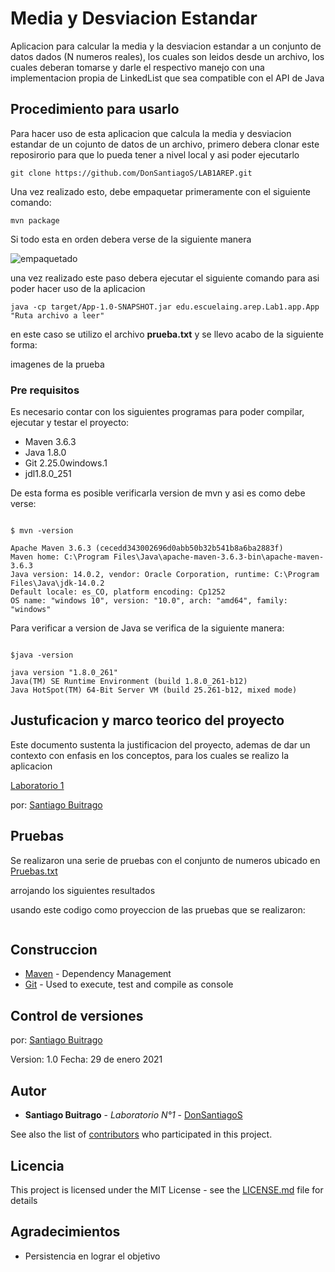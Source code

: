 # Media y Desviacion Estandar

Aplicacion para calcular la media y la desviacion estandar a un conjunto de datos dados (N numeros reales), los cuales son leidos desde un archivo, los cuales deberan tomarse y darle el respectivo manejo con una implementacion propia de LinkedList que sea compatible con el API de Java

## Procedimiento para usarlo

Para hacer uso de esta aplicacion que calcula la media y desviacion estandar de un cojunto de datos de un archivo, primero debera clonar este reposirorio para que lo pueda tener a nivel local y asi poder ejecutarlo

```
git clone https://github.com/DonSantiagoS/LAB1AREP.git
```

Una vez realizado esto, debe empaquetar primeramente con el siguiente comando:

```
mvn package
```

Si todo esta en orden debera verse de la siguiente manera


![empaquetado](./imagenes/empaquetado.png)

una vez realizado este paso debera ejecutar el siguiente comando para asi poder hacer uso de la aplicacion

```
java -cp target/App-1.0-SNAPSHOT.jar edu.escuelaing.arep.Lab1.app.App "Ruta archivo a leer"
```

en este caso se utilizo el archivo **prueba.txt**
y se llevo acabo de la siguiente forma:


imagenes de la prueba


### Pre requisitos 

Es necesario contar con los siguientes programas para poder compilar, ejecutar y testar el proyecto:
+ Maven 3.6.3
+ Java 1.8.0
+ Git 2.25.0windows.1
+ jdl1.8.0_251


De esta forma es posible verificarla version de mvn y asi es como debe verse:

```

$ mvn -version

Apache Maven 3.6.3 (cecedd343002696d0abb50b32b541b8a6ba2883f)
Maven home: C:\Program Files\Java\apache-maven-3.6.3-bin\apache-maven-3.6.3
Java version: 14.0.2, vendor: Oracle Corporation, runtime: C:\Program Files\Java\jdk-14.0.2
Default locale: es_CO, platform encoding: Cp1252
OS name: "windows 10", version: "10.0", arch: "amd64", family: "windows"

```

Para verificar a version de Java se verifica de la siguiente manera:
```

$java -version

java version "1.8.0_261"
Java(TM) SE Runtime Environment (build 1.8.0_261-b12)
Java HotSpot(TM) 64-Bit Server VM (build 25.261-b12, mixed mode)

```


## Justuficacion y marco teorico del proyecto

Este documento sustenta la justificacion del proyecto, ademas de dar un contexto con enfasis en los conceptos, para los cuales se realizo la aplicacion

[Laboratorio 1](https://github.com/DonSantiagoS/LAB1AREP.git/Laboratorio1.pdf)

por: [Santiago Buitrago](https://github.com/DonSantiagoS)

## Pruebas

Se realizaron una serie de pruebas con el conjunto de numeros ubicado en [Pruebas.txt](https://github.com/DonSantiagoS/LAB1AREP.git/Pruebas.txt)

arrojando los siguientes resultados

usando este codigo como proyeccion de las pruebas que se realizaron:

```
```


## Construccion

* [Maven](https://maven.apache.org/) - Dependency Management
* [Git](https://git-scm.com/) - Used to execute, test and compile as console


## Control de versiones

por: [Santiago Buitrago](https://github.com/DonSantiagoS) 

Version: 1.0
Fecha: 29 de enero 2021

## Autor

* **Santiago Buitrago** - *Laboratorio N°1* - [DonSantiagoS](https://github.com/DonSantiagoS)

See also the list of [contributors](https://github.com/your/project/contributors) who participated in this project.

## Licencia 

This project is licensed under the MIT License - see the [LICENSE.md](LICENSE.md) file for details

## Agradecimientos

* Persistencia en lograr el objetivo

